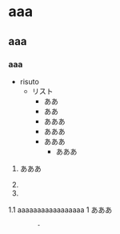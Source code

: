 # aaa
## aaa
### aaa

- risuto
    - リスト
        - ああ
        - ああ
        - あああ
        - あああ
        - あああ
            - あああ

1. あああ

1. 

1. 

1.1 aaaaaaaaaaaaaaaaa
 1 あああ

            -

